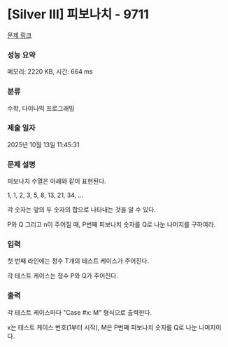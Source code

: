 # [Silver III] 피보나치 - 9711 

[문제 링크](https://www.acmicpc.net/problem/9711) 

### 성능 요약

메모리: 2220 KB, 시간: 664 ms

### 분류

수학, 다이나믹 프로그래밍

### 제출 일자

2025년 10월 13일 11:45:31

### 문제 설명

<p>피보나치 수열은 아래와 같이 표현된다.</p>

<p>1, 1, 2, 3, 5, 8, 13, 21, 34, ...</p>

<p>각 숫자는 앞의 두 숫자의 합으로 나타내는 것을 알 수 있다.</p>

<p>P와 Q 그리고 n이 주어질 때, P번째 피보나치 숫자를 Q로 나눈 나머지를 구하여라. </p>

### 입력 

 <p>첫 번째 라인에는 정수 T개의 테스트 케이스가 주어진다.</p>

<p>각 테스트 케이스는 정수 P와 Q가 주어진다.</p>

### 출력 

 <p>각 테스트 케이스마다 "Case #x: M" 형식으로 출력한다.</p>

<p>x는 테스트 케이스 번호(1부터 시작), M은 P번째 피보나치 숫자를 Q로 나눈 나머지이다.</p>

